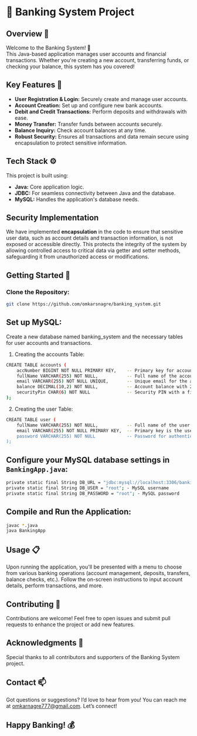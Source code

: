 # 🏦 Banking System Project

## Overview 🌟
Welcome to the Banking System! 🎉  
This Java-based application manages user accounts and financial transactions. Whether you're creating a new account, transferring funds, or checking your balance, this system has you covered!

## Key Features 🔑
- **User Registration & Login:** Securely create and manage user accounts.
- **Account Creation:** Set up and configure new bank accounts.
- **Debit and Credit Transactions:** Perform deposits and withdrawals with ease.
- **Money Transfer:** Transfer funds between accounts securely.
- **Balance Inquiry:** Check account balances at any time.
- **Robust Security:** Ensures all transactions and data remain secure using encapsulation to protect sensitive information.

## Tech Stack ⚙️
This project is built using:
- **Java:** Core application logic.
- **JDBC:** For seamless connectivity between Java and the database.
- **MySQL:** Handles the application's database needs.

## Security Implementation
We have implemented **encapsulation** in the code to ensure that sensitive user data, such as account details and transaction information, is not exposed or accessible directly. This protects the integrity of the system by allowing controlled access to critical data via getter and setter methods, safeguarding it from unauthorized access or modifications.

## Getting Started 🚀

### Clone the Repository:
```bash
git clone https://github.com/omkarsnagre/banking_system.git
```
## Set up MySQL:
Create a new database named banking_system and the necessary tables for user accounts and transactions.
1. Creating the accounts Table:
```bash
CREATE TABLE accounts (
    accNumber BIGINT NOT NULL PRIMARY KEY,    -- Primary key for account number
    fullName VARCHAR(255) NOT NULL,           -- Full name of the account holder
    email VARCHAR(255) NOT NULL UNIQUE,       -- Unique email for the account holder
    balance DECIMAL(10,2) NOT NULL,           -- Account balance with 2 decimal precision
    securityPin CHAR(6) NOT NULL              -- Security PIN with a fixed length of 6 characters
);
```
2. Creating the user Table:
```bash
CREATE TABLE user (
    fullName VARCHAR(255) NOT NULL,           -- Full name of the user
    email VARCHAR(255) NOT NULL PRIMARY KEY,  -- Primary key is the user's email
    password VARCHAR(255) NOT NULL            -- Password for authentication
);
```
## Configure your MySQL database settings in `BankingApp.java`:
```bash
private static final String DB_URL = "jdbc:mysql://localhost:3306/banking_system"; -Database URL
private static final String DB_USER = "root"; - MySQL username
private static final String DB_PASSWORD = "root"; - MySQL password
```
## Compile and Run the Application:
```bash
javac *.java
java BankingApp
```
## Usage 📋
Upon running the application, you'll be presented with a menu to choose from various banking operations (account management, deposits, transfers, balance checks, etc.). Follow the on-screen instructions to input account details, perform transactions, and more.

## Contributing 🤝
Contributions are welcome! Feel free to open issues and submit pull requests to enhance the project or add new features.

## Acknowledgments 🙏
Special thanks to all contributors and supporters of the Banking System project.

## Contact 📫
Got questions or suggestions? I’d love to hear from you! You can reach me at omkarnagre777@gmail.com. Let’s connect!

## Happy Banking! 💰
